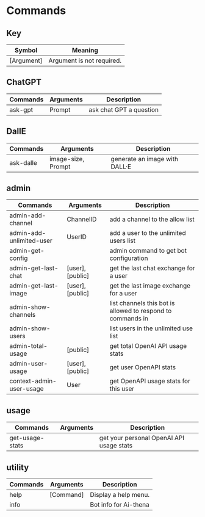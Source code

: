 # Commands

## Key 
| Symbol      | Meaning                        |
|-------------|--------------------------------|
| [Argument]  | Argument is not required.      |

## ChatGPT
| Commands | Arguments | Description             |
|----------|-----------|-------------------------|
| ask-gpt  | Prompt    | ask chat GPT a question |

## DallE
| Commands  | Arguments          | Description                   |
|-----------|--------------------|-------------------------------|
| ask-dalle | image-size, Prompt | generate an image with DALL·E |

## admin
| Commands                 | Arguments        | Description                                                 |
|--------------------------|------------------|-------------------------------------------------------------|
| admin-add-channel        | ChannelID        | add a channel to the allow list                             |
| admin-add-unlimited-user | UserID           | add a user to the unlimited users list                      |
| admin-get-config         |                  | admin command to get bot configuration                      |
| admin-get-last-chat      | [user], [public] | get the last chat exchange for a user                       |
| admin-get-last-image     | [user], [public] | get the last image exchange for a user                      |
| admin-show-channels      |                  | list channels this bot is allowed to respond to commands in |
| admin-show-users         |                  | list users in the unlimited use list                        |
| admin-total-usage        | [public]         | get total OpenAI API usage stats                            |
| admin-user-usage         | [user], [public] | get user OpenAPI stats                                      |
| context-admin-user-usage | User             | get OpenAPI usage stats for this user                       |

## usage
| Commands        | Arguments | Description                              |
|-----------------|-----------|------------------------------------------|
| get-usage-stats |           | get your personal OpenAI API usage stats |

## utility
| Commands | Arguments | Description           |
|----------|-----------|-----------------------|
| help     | [Command] | Display a help menu.  |
| info     |           | Bot info for Ai-thena |

